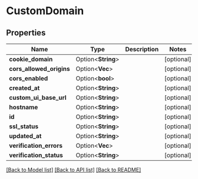 # CustomDomain

## Properties

Name | Type | Description | Notes
------------ | ------------- | ------------- | -------------
**cookie_domain** | Option<**String**> |  | [optional]
**cors_allowed_origins** | Option<**Vec<String>**> |  | [optional]
**cors_enabled** | Option<**bool**> |  | [optional]
**created_at** | Option<**String**> |  | [optional]
**custom_ui_base_url** | Option<**String**> |  | [optional]
**hostname** | Option<**String**> |  | [optional]
**id** | Option<**String**> |  | [optional]
**ssl_status** | Option<**String**> |  | [optional]
**updated_at** | Option<**String**> |  | [optional]
**verification_errors** | Option<**Vec<String>**> |  | [optional]
**verification_status** | Option<**String**> |  | [optional]

[[Back to Model list]](../README.md#documentation-for-models) [[Back to API list]](../README.md#documentation-for-api-endpoints) [[Back to README]](../README.md)


